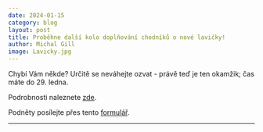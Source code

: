 ```yaml
---
date: 2024-01-15
category: blog
layout: post
title: Proběhne další kolo doplňování chodníků o nové lavičky!
author: Michal Gill
image: Lavicky.jpg
---
```


Chybí Vám někde? Určitě se neváhejte ozvat - právě teď je ten okamžik; čas máte do 29. ledna.

Podrobnosti naleznete [zde]([https://pages.github.com/](https://l.facebook.com/l.php?u=https%3A%2F%2Fplanujtrojku.cz%2Faktuality%2Flavicky-na-chodniku-dejte-vedet-kde-vam-chybi-n461475.htm%3Ffbclid%3DIwAR1LorrEtUcZW1C3EWAAMnCaEXhAXDD2X4dV2Tj4yCJhuohU5uJ_J6B0ews&h=AT3T5YgShCgEz_dZ6TX47gHUYtWSYDrZkgBO7fx74ZcKlvEBquzGnlS8sedC8I_jL0Mu91RSc3OGlRXtkQTwCTRb2hFDA9GTatptMVyhXu-BSZARnvaTwYZ8nlQkvXQfpw&__tn__=-UK-R&c[0]=AT3tTP7UxCd53ZAuP-6hQ4M45KhsA2YXA8mTffO8xhMaSw6nfjFLMFqllkoQE1i6kgK2-2pW7HEk7sb_N8o6U7xcHFv7QjNnHtdkd-oDg67iyIzfyRVc3RUCzr8JRkxirtbMghN7b9TtN7Jx5aSLuzk38byNHK5kDU1KsgIe4q-s5GLGfKEE2tYo1qYGQkiF2I4lj63Y5ihh)https://l.facebook.com/l.php?u=https%3A%2F%2Fplanujtrojku.cz%2Faktuality%2Flavicky-na-chodniku-dejte-vedet-kde-vam-chybi-n461475.htm%3Ffbclid%3DIwAR1LorrEtUcZW1C3EWAAMnCaEXhAXDD2X4dV2Tj4yCJhuohU5uJ_J6B0ews&h=AT3T5YgShCgEz_dZ6TX47gHUYtWSYDrZkgBO7fx74ZcKlvEBquzGnlS8sedC8I_jL0Mu91RSc3OGlRXtkQTwCTRb2hFDA9GTatptMVyhXu-BSZARnvaTwYZ8nlQkvXQfpw&__tn__=-UK-R&c[0]=AT3tTP7UxCd53ZAuP-6hQ4M45KhsA2YXA8mTffO8xhMaSw6nfjFLMFqllkoQE1i6kgK2-2pW7HEk7sb_N8o6U7xcHFv7QjNnHtdkd-oDg67iyIzfyRVc3RUCzr8JRkxirtbMghN7b9TtN7Jx5aSLuzk38byNHK5kDU1KsgIe4q-s5GLGfKEE2tYo1qYGQkiF2I4lj63Y5ihh).

Podněty posílejte přes tento [formulář]([https://pages.github.com/](https://www.munipolis.cz/app/anketa/otazky/m7ne4Uxm)https://www.munipolis.cz/app/anketa/otazky/m7ne4Uxm).

- - -
